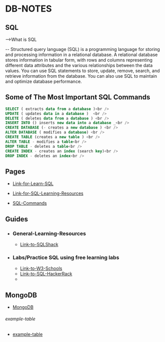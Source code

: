 # DB-NOTES


## SQL 

-->What is SQL 

-- Structured query language (SQL) is a programming language for storing and 
processing information in a relational database. A relational database stores 
information in tabular form, with rows and columns representing different 
data attributes and the various relationships between the data values. 
You can use SQL statements to store, update, remove, search, and retrieve information from the database. 
You can also use SQL to maintain and optimize database performance.


## Some of The Most Important SQL Commands
```SQL
SELECT ( extracts data from a database )<br />
UPDATE ( updates data in a database )  <br />
DELETE ( deletes data from a database ) <br />
INSERT INTO () inserts new data into a database _<br />
CREATE DATABASE (- creates a new database ) <br />
ALTER DATABASE ( modifies a database) <br />
CREATE TABLE (creates a new table ) <br />
ALTER TABLE - modifies a table<br />
DROP TABLE - deletes a table<br />
CREATE INDEX - creates an index (search key)<br />
DROP INDEX - deletes an index<br />
```

## Pages 
- [Link-for-Learn-SQL](sql/learn-sql.md)

- [Link-for-SQL-Learning-Resources](sql/learning-resources.md)

- [SQL-Commands](sql/sql-commands.md)


## Guides

- ### General-Learning-Resources
    - [Link-to-SQLShack](https://www.sqlshack.com/learn-sql-sql-query-practice/)

- ### Labs/Practice SQL using free learning labs
    - [Link-to-W3-Schools](https://www.w3schools.com/sql/sql_exercises.asp)
    - [Link-to-SQL-HackerRack](https://www.hackerrank.com/domains/sql)
    - 

## MongoDB

- [MongoDB](mongodb/learn-mongodb.md)


###### example-table

- [example-table](example-table.md)